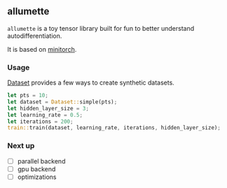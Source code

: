 ## allumette

`allumette` is a toy tensor library built for fun to better understand autodifferentiation.

It is based on [minitorch](minitorch.github.io).


### Usage

[Dataset](./src/training/dataset.rs) provides a few ways to create synthetic datasets.

```rust
let pts = 10;
let dataset = Dataset::simple(pts);
let hidden_layer_size = 3;
let learning_rate = 0.5;
let iterations = 200;
train::train(dataset, learning_rate, iterations, hidden_layer_size);
```

### Next up

- [ ] parallel backend
- [ ] gpu backend
- [ ] optimizations

